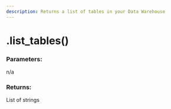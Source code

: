 ```yaml
---
description: Returns a list of tables in your Data Warehouse
---
```


# .list\_tables()

### Parameters:

n/a

### Returns:&#x20;

List of strings
